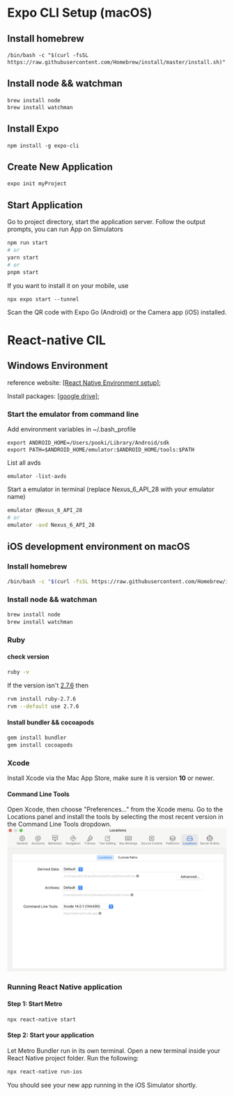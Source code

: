 # Expo CLI Setup (macOS)

## Install homebrew
```
/bin/bash -c "$(curl -fsSL https://raw.githubusercontent.com/Homebrew/install/master/install.sh)"
```

## Install node && watchman
```
brew install node
brew install watchman
```

## Install Expo
```
npm install -g expo-cli
```

## Create New Application
```
expo init myProject
```

## Start Application
Go to project directory, start the application server. Follow the output prompts, you can run App on Simulators
```bash
npm run start
# or
yarn start
# or
pnpm start
```
If you want to install it on your mobile, use
```
npx expo start --tunnel
```
Scan the QR code with Expo Go (Android) or the Camera app (iOS) installed.

# React-native CIL

## Windows Environment
reference website: [[React Native Environment setup]](https://reactnative.dev/docs/environment-setup); 

Install packages: [[google drive]](https://drive.google.com/drive/folders/1MzehU88ySeDYO34NbUn-yCz0eEMMElct?usp=sharing); 

### Start the emulator from command line
Add environment variables in ~/.bash_profile
```
export ANDROID_HOME=/Users/pooki/Library/Android/sdk
export PATH=$ANDROID_HOME/emulator:$ANDROID_HOME/tools:$PATH
```

List all avds
```
emulator -list-avds
```

Start a emulator in terminal (replace Nexus_6_API_28 with your emulator name)
```sh
emulator @Nexus_6_API_28
# or
emulator -avd Nexus_6_API_28
```

## iOS development environment on macOS

### Install homebrew
```sh
/bin/bash -c "$(curl -fsSL https://raw.githubusercontent.com/Homebrew/install/master/install.sh)"
```

### Install node && watchman
```sh
brew install node
brew install watchman
```

### Ruby
#### check version
```sh
ruby -v
```

If the version isn't [2.7.6](https://github.com/facebook/react-native/blob/main/template/_ruby-version) then
```sh
rvm install ruby-2.7.6
rvm --default use 2.7.6
```

#### Install bundler && cocoapods
```sh
gem install bundler
gem install cocoapods
```

### Xcode
Install Xcode via the Mac App Store, make sure it is version **10** or newer.

#### Command Line Tools
Open Xcode, then choose "Preferences..." from the Xcode menu. Go to the Locations panel and install the tools by selecting the most recent version in the Command Line Tools dropdown.
![xcode](../images/environment-Xcode_cmd_line.png)

### Running React Native application
#### Step 1: Start Metro
```sh
npx react-native start
```

#### Step 2: Start your application
Let Metro Bundler run in its own terminal. Open a new terminal inside your React Native project folder. Run the following:
```sh
npx react-native run-ios
```
You should see your new app running in the iOS Simulator shortly.